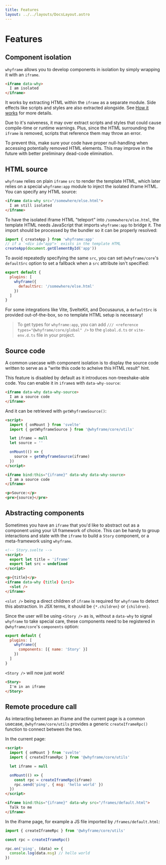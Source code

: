 ```yaml
---
title: Features
layout: ../../layouts/DocsLayout.astro
---
```


# Features

## Component isolation

`whyframe` allows you to develop components in isolation by simply wrapping it with an `iframe`.

<!-- prettier-ignore -->
```html
<iframe data-why>
  I am isolated
</iframe>
```

It works by extracting HTML within the `iframe` as a separate module. Side effects like scripts and styles are also extracted alongside. See [How it works](/docs/how-it-works) for more details.

Due to it's naiveness, it may over extract scripts and styles that could cause compile-time or runtime warnings. Plus, since the HTML surrounding the `iframe` is removed, scripts that reference them may throw an error.

To prevent this, make sure your code have proper null-handling when accessing potentially removed HTML elements. This may improve in the future with better preliminary dead-code elimination.

## HTML source

`whyframe` relies on plain `iframe` `src` to render the template HTML, which later relies on a special `whyframe:app` module to inject the isolated iframe HTML. You can specify any HTML source:

<!-- prettier-ignore -->
```html
<iframe data-why src="/somewhere/else.html">
  I am still isolated
</iframe>
```

To have the isolated iframe HTML "teleport" into `/somewhere/else.html`, the template HTML needs JavaScript that imports `whyframe:app` to bridge it. The import should be processed by the bundler so it can be properly resolved:

```js
import { createApp } from 'whyframe:app'
// if a `<div id="app">` exists in the template HTML
createApp(document.getElementById('app'))
```

To avoid repeatedly specifying the same `src`, you can set `@whyframe/core`'s `defaultSrc` option to set a fallback when a `src` attribute isn't specified:

```js
export default {
  plugins: [
    whyframe({
      defaultSrc: '/somewhere/else.html'
    })
  ]
}
```

For some integrations like Vite, SvelteKit, and Docusaurus, a `defaultSrc` is provided out-of-the-box, so no template HTML setup is necessary!

> To get types for `whyframe:app`, you can add `/// <reference types="@whyframe/core/global" />` to the `global.d.ts` or `vite-env.d.ts` file in your project.

## Source code

A common usecase with component isolation is to display the source code written to serve as a "write this code to acheive this HTML result" hint.

This feature is disabled by default as it introduces non-treeshake-able code. You can enable it in `iframe`s with `data-why-source`:

<!-- prettier-ignore -->
```html
<iframe data-why data-why-source>
  I am a source code
</iframe>
```

And it can be retrieved with `getWhyframeSource()`:

```html
<script>
  import { onMount } from 'svelte'
  import { getWhyframeSource } from '@whyframe/core/utils'

  let iframe = null
  let source = ''

  onMount(() => {
    source = getWhyframeSource(iframe)
  })
</script>

<iframe bind:this="{iframe}" data-why data-why-source>
  I am a source code
</iframe>

<p>Source:</p>
<pre>{source}</pre>
```

## Abstracting components

Sometimes you have an `iframe` that you'd like to abstract out as a component using your UI framework of choice. This can be handy to group interactions and state with the `iframe` to build a `Story` component, or a meta-framework using `whyframe`.

```html
<!-- Story.svelte -->
<script>
  export let title = 'iframe'
  export let src = undefined
</script>

<p>{title}</p>
<iframe data-why {title} {src}>
  <slot />
</iframe>
```

`<slot />` being a direct children of `iframe` is required for `whyframe` to detect this abstraction. In JSX terms, it should be `{*.children}` or `{children}`.

Since the user will be using `<Story />` as is, without a `data-why` to signal `whyframe` to take special care, these components need to be registered in `@whyframe/core`'s `components` option:

```js
export default {
  plugins: [
    whyframe({
      components: [{ name: 'Story' }]
    })
  ]
}
```

`<Story />` will now just work!

<!-- prettier-ignore -->
```html
<Story>
  I'm in an iframe
</Story>
```

## Remote procedure call

As interacting between an iframe and the current page is a common usecase, `@whyframe/core/utils` provides a generic `createIframeRpc()` function to connect between the two.

In the current page:

```html
<script>
  import { onMount } from 'svelte'
  import { createIframeRpc } from '@whyframe/core/utils'

  let iframe = null

  onMount(() => {
    const rpc = createIframeRpc(iframe)
    rpc.send('ping', { msg: 'hello world' })
  })
</script>

<iframe bind:this="{iframe}" data-why src="/frames/default.html">
  Talk to me
</iframe>
```

In the iframe page, for example a JS file imported by `/frames/default.html`:

```js
import { createIframeRpc } from '@whyframe/core/utils'

const rpc = createIframeRpc()

rpc.on('ping', (data) => {
  console.log(data.msg) // hello world
})
```
